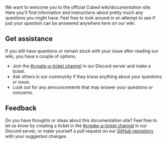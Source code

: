 We want to welcome you to the official Cubed wiki/documentation site. Here you'll find information and instructions about pretty much any questions you might have. Feel free to look around in an attempt to see if just your question can be answered anywhere here on our wiki.
## Get assistance
If you still have questions or remain stuck with your issue after reading our wiki, you have a couple of options.

- Join the [#create-a-ticket channel](https://discord.gg/rEzBArpASK) in our Discord server and make a ticket.
- Ask others in our community if they know anything about your questions or issue.
- Look out for any announcements that may answer your questions or concerns.
## Feedback
Do you have thoughts or ideas about this documentation site? Feel free to let us know by creating a ticket in the [#create-a-ticket channel](https://discord.gg/rEzBArpASK) in our Discord server, or make yourself a pull request on our [GitHub repository](https://github.com/cubed-mc/cubed-wiki) with your suggested changes.